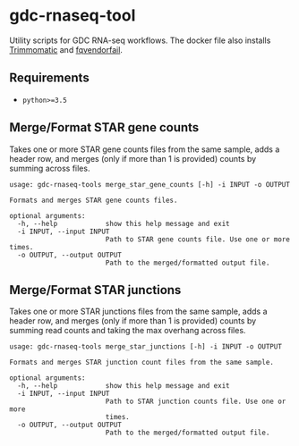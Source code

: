 # gdc-rnaseq-tool
Utility scripts for GDC RNA-seq workflows. The docker file also installs
[Trimmomatic](http://www.usadellab.org/cms/index.php?page=trimmomatic) and
[fqvendorfail](https://github.com/kmhernan/fqvendorfail.git).

## Requirements

* `python>=3.5`

## Merge/Format STAR gene counts

Takes one or more STAR gene counts files from the same sample, adds a header row,
and merges (only if more than 1 is provided) counts by summing across files.

```
usage: gdc-rnaseq-tools merge_star_gene_counts [-h] -i INPUT -o OUTPUT

Formats and merges STAR gene counts files.

optional arguments:
  -h, --help            show this help message and exit
  -i INPUT, --input INPUT
                        Path to STAR gene counts file. Use one or more times.
  -o OUTPUT, --output OUTPUT
                        Path to the merged/formatted output file.
```

## Merge/Format STAR junctions

Takes one or more STAR junctions files from the same sample, adds a header row,
and merges (only if more than 1 is provided) counts by summing read counts and
taking the max overhang across files.

```
usage: gdc-rnaseq-tools merge_star_junctions [-h] -i INPUT -o OUTPUT

Formats and merges STAR junction count files from the same sample.

optional arguments:
  -h, --help            show this help message and exit
  -i INPUT, --input INPUT
                        Path to STAR junction counts file. Use one or more
                        times.
  -o OUTPUT, --output OUTPUT
                        Path to the merged/formatted output file.
```
